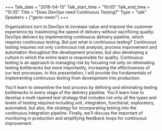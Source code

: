 +++
Talk_date = "2018-04-13"
Talk_start_time = "10:05"
Talk_end_time = "10:35"
Title = "Does DevOps need Continuous Testing?"
Type = "talk"
Speakers = ["gerie-owen"]
+++

Organizations turn to DevOps to increase value and improve the customer experience by maximizing the speed of delivery without sacrificing quality.   DevOps delivers by implementing continuous delivery pipeline, which requires continuous testing.  But just what is continuous testing?  Continuous testing requires not only continuous risk analysis, process improvement and automation throughout the development process; but also developing a culture in which the entire team is responsible for quality.  Continuous testing is an approach to managing risk by focusing not only on eliminating testing bottlenecks but more importantly, increasing the effectiveness of our test processes. In this presentation, I will provide the fundamentals of implementing continuous testing from development into production.

You'll learn to streamline the test process by defining and eliminating testing bottlenecks in every stage of the delivery pipeline. You'll learn how to develop a multi-layered test strategy that includes not only all the types and levels of testing required including unit, integration, functional, exploratory, automated, but also, the strategy for incorporating testing into the continuous integration pipeline.  Finally, we'll discuss the important of monitoring in production and amplifying feedback loops for continuous improvement.
